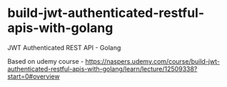 # build-jwt-authenticated-restful-apis-with-golang
JWT Authenticated REST API - Golang

Based on udemy course - https://naspers.udemy.com/course/build-jwt-authenticated-restful-apis-with-golang/learn/lecture/12509338?start=0#overview
